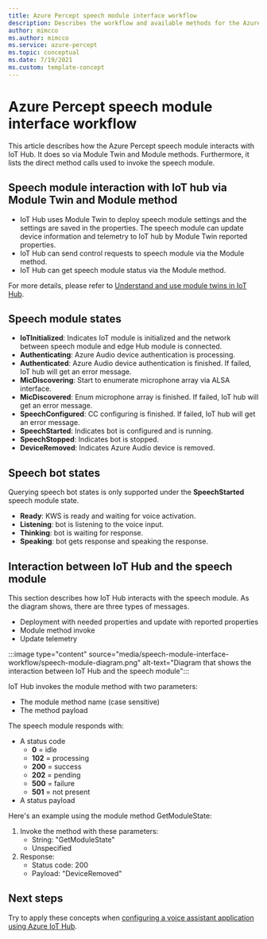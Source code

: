 ```yaml
---
title: Azure Percept speech module interface workflow
description: Describes the workflow and available methods for the Azure Percept speech module 
author: mimcco
ms.author: mimcco
ms.service: azure-percept
ms.topic: conceptual
ms.date: 7/19/2021
ms.custom: template-concept
---
```


# Azure Percept speech module interface workflow

This article describes how the Azure Percept speech module interacts with IoT Hub. It does so via Module Twin and Module methods. Furthermore, it lists the direct method calls used to invoke the speech module.

## Speech module interaction with IoT hub via Module Twin and Module method
- IoT Hub uses Module Twin to deploy speech module settings and the settings are saved in the properties. The speech module can update device information and telemetry to IoT hub by Module Twin reported properties.
- IoT Hub can send control requests to speech module via the Module method.
- IoT Hub can get speech module status via the Module method.

For more details, please refer to [Understand and use module twins in IoT Hub](https://docs.microsoft.com/azure/iot-hub/iot-hub-devguide-module-twins).


## Speech module states
- **IoTInitialized**: Indicates IoT module is initialized and the network between speech module and edge Hub module is connected.
- **Authenticating**: Azure Audio device authentication is processing.
- **Authenticated**: Azure Audio device authentication is finished. If failed, IoT hub will get an error message.
- **MicDiscovering**: Start to enumerate microphone array via ALSA interface.
- **MicDiscovered**: Enum microphone array is finished. If failed, IoT hub will get an error message.
- **SpeechConfigured**: CC configuring is finished. If failed, IoT hub will get an error message.
- **SpeechStarted**: Indicates bot is configured and is running.
- **SpeechStopped**: Indicates bot is stopped.
- **DeviceRemoved**: Indicates Azure Audio device is removed.


## Speech bot states
Querying speech bot states is only supported under the **SpeechStarted** speech module state.
- **Ready**: KWS is ready and waiting for voice activation.
- **Listening**: bot is listening to the voice input.
- **Thinking**: bot is waiting for response.
- **Speaking**: bot gets response and speaking the response.

## Interaction between IoT Hub and the speech module 
This section describes how IoT Hub interacts with the speech module. As the diagram shows, there are three types of messages.
- Deployment with needed properties and update with reported properties
- Module method invoke
- Update telemetry

:::image type="content" source="media/speech-module-interface-workflow/speech-module-diagram.png" alt-text="Diagram that shows the interaction between IoT Hub and the speech module":::

IoT Hub invokes the module method with two parameters:
- The module method name (case sensitive)
- The method payload

The speech module responds with:
- A status code
    - **0** = idle
    - **102** = processing
    - **200** = success
    - **202** = pending
    - **500** = failure
    - **501** = not present
- A status payload

Here's an example using the module method GetModuleState:
1. Invoke the method with these parameters:
    - String: "GetModuleState"
    - Unspecified
1. Response:
    - Status code: 200
    - Payload: "DeviceRemoved"

## Next steps
Try to apply these concepts when [configuring a voice assistant application using Azure IoT Hub](./how-to-configure-voice-assistant.md).
